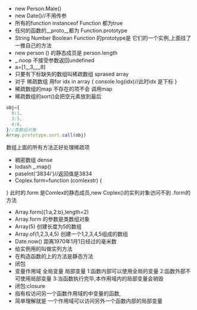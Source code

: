 * new Person.Male() 
* new Date()//不用传参
* 所有的function instanceof Function 都为true
* 任何的函数的__proto__都为 Function.prototype
* String Number Boolean
Function  的prototype是 它们的一个实例,上面挂了一推自己的方法
* new person () 的静态成员是 person.length
* _.noop 不接受参数返回undefined
* a=[1,,,3,,,,,8] 
* 只要有下标缺失的数组叫稀疏数组 sprased array
* 对于 稀疏数组 用for idx in array {
  console.log(idx)//此时idx 是下标
}
* 稀疏数组的map 不存在的项不会 调用map
* 稀疏数组的sort()会把空元素放到最后
~~~js
obj={
  0:1,
  3:5,
  4:6,
}//类数组对象
Array.prototype.sort.call(obj)
~~~


数组上面的所有方法正好处理稀疏项
* 稠密数组 dense
* lodash _.map()
* paseInt('3834i')//返回值是3834
* Coplex.form=function (comlexstr) {

}
此时的.form 是Comlex的静态成员,new Coplex()的实列对象访问不到 .form的方法
* Array.form({1:a,2:b},length=2)
* Array.form 的参数是类数组对象
* Array(5) 创建长度为5的数组
* Array.of(1,2,3,4,5)
 创建一个1,2,3,4,5组成的数组
 * Date.now() 距离1970年1月1日经过的毫米数
* 给实例用的叫做实列方法
* 在构造函数的上的方法是静态方法
* 闭包
* 变量作用域 
全局变量 局部变量
1:函数内部可以使用全局的变量
2:函数外部不可使用局部变量
3:当函数执行完毕,本作用域内的局部变量会销毁
* 闭包:closure
* 指有权访问另一个函数作用域的中变量的函数,
* 简单理解就是 一个作用域可以访问另外一个函数内部的局部变量 